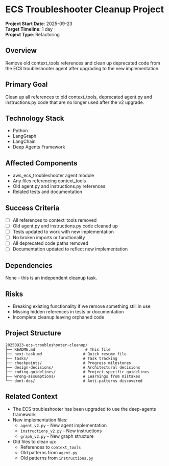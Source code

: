 # ECS Troubleshooter Cleanup Project

**Project Start Date**: 2025-09-23  
**Target Timeline**: 1 day  
**Project Type**: Refactoring  

## Overview

Remove old context_tools references and clean up deprecated code from the ECS troubleshooter agent after upgrading to the new implementation.

## Primary Goal

Clean up all references to old context_tools, deprecated agent.py and instructions.py code that are no longer used after the v2 upgrade.

## Technology Stack

- Python
- LangGraph
- LangChain
- Deep Agents Framework

## Affected Components

- aws_ecs_troubleshooter agent module
- Any files referencing context_tools
- Old agent.py and instructions.py references
- Related tests and documentation

## Success Criteria

- [ ] All references to context_tools removed
- [ ] Old agent.py and instructions.py code cleaned up
- [ ] Tests updated to work with new implementation
- [ ] No broken imports or functionality
- [ ] All deprecated code paths removed
- [ ] Documentation updated to reflect new implementation

## Dependencies

None - this is an independent cleanup task.

## Risks

- Breaking existing functionality if we remove something still in use
- Missing hidden references in tests or documentation
- Incomplete cleanup leaving orphaned code

## Project Structure

```
20250923-ecs-troubleshooter-cleanup/
├── README.md                      # This file
├── next-task.md                  # Quick resume file
├── tasks/                        # Task tracking
├── checkpoints/                  # Progress milestones
├── design-decisions/             # Architectural decisions
├── coding-guidelines/            # Project-specific guidelines
├── wrong-assumptions/            # Learnings from mistakes
└── dont-dos/                     # Anti-patterns discovered
```

## Related Context

- The ECS troubleshooter has been upgraded to use the deep-agents framework
- New implementation files:
  - `agent_v2.py` - New agent implementation
  - `instructions_v2.py` - New instructions
  - `graph_v2.py` - New graph structure
- Old files to clean up:
  - References to `context_tools`
  - Old patterns from `agent.py`
  - Old patterns from `instructions.py`
